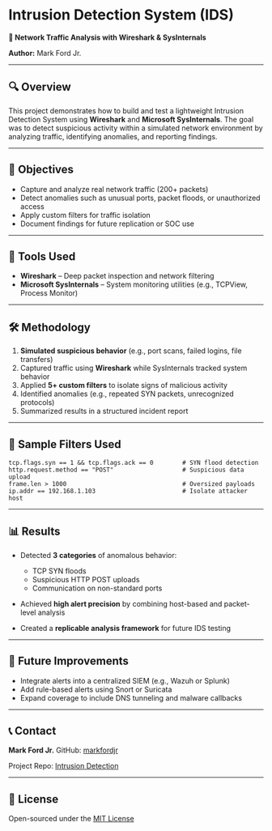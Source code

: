 # Intrusion Detection System (IDS)

**📡 Network Traffic Analysis with Wireshark & SysInternals**

**Author:** Mark Ford Jr.

---

## 🔍 Overview

This project demonstrates how to build and test a lightweight Intrusion Detection System using **Wireshark** and **Microsoft SysInternals**. The goal was to detect suspicious activity within a simulated network environment by analyzing traffic, identifying anomalies, and reporting findings.

---

## 🎯 Objectives

* Capture and analyze real network traffic (200+ packets)
* Detect anomalies such as unusual ports, packet floods, or unauthorized access
* Apply custom filters for traffic isolation
* Document findings for future replication or SOC use

---

## 🧰 Tools Used

* **Wireshark** – Deep packet inspection and network filtering
* **Microsoft SysInternals** – System monitoring utilities (e.g., TCPView, Process Monitor)

---

## 🛠️ Methodology

1. **Simulated suspicious behavior** (e.g., port scans, failed logins, file transfers)
2. Captured traffic using **Wireshark** while SysInternals tracked system behavior
3. Applied **5+ custom filters** to isolate signs of malicious activity
4. Identified anomalies (e.g., repeated SYN packets, unrecognized protocols)
5. Summarized results in a structured incident report

---

## 🔐 Sample Filters Used

```plaintext
tcp.flags.syn == 1 && tcp.flags.ack == 0        # SYN flood detection
http.request.method == "POST"                   # Suspicious data upload
frame.len > 1000                                # Oversized payloads
ip.addr == 192.168.1.103                        # Isolate attacker host
```

---

## 📊 Results

* Detected **3 categories** of anomalous behavior:

  * TCP SYN floods
  * Suspicious HTTP POST uploads
  * Communication on non-standard ports
* Achieved **high alert precision** by combining host-based and packet-level analysis
* Created a **replicable analysis framework** for future IDS testing

---

## 🚀 Future Improvements

* Integrate alerts into a centralized SIEM (e.g., Wazuh or Splunk)
* Add rule-based alerts using Snort or Suricata
* Expand coverage to include DNS tunneling and malware callbacks

---

## 📞 Contact

**Mark Ford Jr.**
GitHub: [markfordjr](https://github.com/markfordjr)

Project Repo: [Intrusion Detection](https://github.com/markfordjr/Intrusion-Detection)

---

## 📄 License

Open-sourced under the [MIT License](LICENSE)

